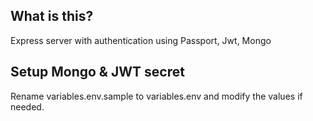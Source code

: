 ## What is this?

Express server with authentication using Passport, Jwt, Mongo

## Setup Mongo & JWT secret

Rename variables.env.sample to variables.env and modify the values if needed.
